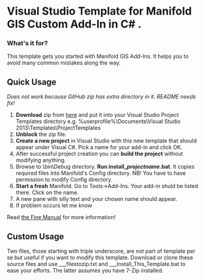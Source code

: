 # Visual Studio Template for Manifold GIS Custom Add-In in C# .

### What's it for?
This template gets you started with Manifold GIS Add-Ins. It helps you to avoid many common mistakes along the way.


## Quick Usage

*Does not work because GitHub zip has extra directory in it. README needs fix!*

1. **Download** zip from [here](https://github.com/rkolka/Template-for-Manifold-GIS-Custom-Add-In-in-CSharp/archive/master.zip) and put it into your Visual Studio Project Templates directory e.g. %userprofile%\Documents\Visual Studio 2013\Templates\ProjectTemplates
2. **Unblock** the zip file.
3. **Create a new project** in Visual Studio with this new template that should appear under Visual C#. Pick a name for your add-in and click OK. 
4. After successful project creation you can **build the project** without modifying anything.
5. Browse to <projectdirectory>\bin\Debug directory. **Run install_*projectname*.bat**. It copies required files into Manifold's Config directory. NB! You have to have permission to modify Config directory. 
6. **Start a fresh** Manifold. Go to Tools->Add-Ins. Your add-in shuld be listed there. Click on the name.
7. A new pane with silly text and your chosen name should appear.
8. If problem occurs let me know

Read [the Fine Manual](http://georeference.org/doc/add_ins.htm) for more information!

## Custom Usage

Two files, those starting with triple underscore, are not part of template per se but useful if you want to modify this template. Download or clone these source files and use ___filestozip.txt and ___Install_This_Template.bat to ease your efforts.
The latter assumes you have 7-Zip installed.
